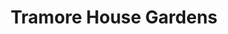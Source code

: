 ---
title: "Tramore House Gardens"
address: "Tramore House Gardens, Pond Road, Tramore, Co. Waterford"
tel: "+353 (0)51 39 5555"
county: "Waterford"
category: "Gardens"
type: "Content"
lat: "52.16332244873047"
lng: "-7.149880409240723"
---